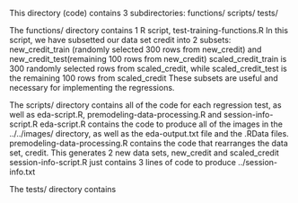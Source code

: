 This directory (code) contains 3 subdirectories: functions/ scripts/ tests/

The functions/ directory contains 1 R script, test-training-functions.R
In this script, we have subsetted our data set credit into 2 subsets: new_credit_train (randomly selected 300 rows from new_credit) and new_credit_test(remaining 100 rows from new_credit)
scaled_credit_train is 300 randomly selected rows from scaled_credit, while scaled_credit_test is the remaining 100 rows from scaled_credit
These subsets are useful and necessary for implementing the regressions.

The scripts/ directory contains all of the code for each regression test, as well as eda-script.R, premodeling-data-processing.R and session-info-script.R
eda-script.R contains the code to produce all of the images in the ../../images/ directory, as well as the eda-output.txt file and the .RData files.
premodeling-data-processing.R contains the code that rearranges the data set, credit.  This generates 2 new data sets, new_credit and scaled_credit
session-info-script.R just contains 3 lines of code to produce ../session-info.txt

The tests/ directory contains

